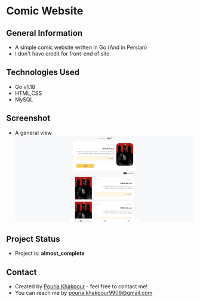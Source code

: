 # Comic Website
## General Information
- A simple comic website written in Go (And in Persian)
- I don't have credit for front-end of site

## Technologies Used
- Go v1.18
- HTML,CSS
- MySQL

## Screenshot
- A general view
![shot](./screenshot/ScreenShot.png)

## Project Status
- Project is: __almost_complete__

## Contact
- Created by [Pouria Khakpour](https://github.com/0ne-zero) - feel free to contact me!
- You can reach me by pouria.khakpour9909@gmail.com
